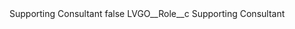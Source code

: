 <?xml version="1.0" encoding="UTF-8"?>
<CustomMetadata xmlns="http://soap.sforce.com/2006/04/metadata" xmlns:xsi="http://www.w3.org/2001/XMLSchema-instance" xmlns:xsd="http://www.w3.org/2001/XMLSchema">
    <label>Supporting Consultant</label>
    <protected>false</protected>
    <values>
        <field>LVGO__Role__c</field>
        <value xsi:type="xsd:string">Supporting Consultant</value>
    </values>
</CustomMetadata>
